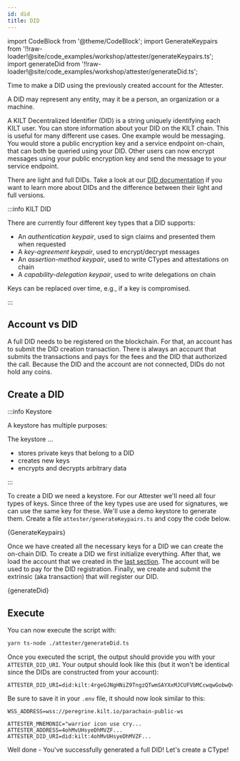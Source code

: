 ```yaml
---
id: did
title: DID
---
```


import CodeBlock from '@theme/CodeBlock';
import GenerateKeypairs from '!!raw-loader!@site/code_examples/workshop/attester/generateKeypairs.ts';
import generateDid from '!!raw-loader!@site/code_examples/workshop/attester/generateDid.ts';

Time to make a DID using the previously created account for the <span className="label-role attester">Attester</span>.

A DID may represent any entity, may it be a person, an organization or a machine.

A KILT Decentralized Identifier (DID) is a string uniquely identifying each KILT user.
You can store information about your DID on the KILT chain.
This is useful for many different use cases.
One example would be messaging.
You would store a public encryption key and a service endpoint on-chain, that can both be queried using your DID.
Other users can now encrypt messages using your public encryption key and send the message to your service endpoint.

There are light and full DIDs.
Take a look at our [DID documentation](../../../develop/01_sdk/02_cookbook/01_dids/01_light_did_creation.md) if you want to learn more about DIDs and the difference between their light and full versions.

:::info KILT DID

There are currently four different key types that a DID supports:

- An _authentication keypair_, used to sign claims and presented them when requested
- A _key-agreement keypair_, used to encrypt/decrypt messages
- An _assertion-method keypair_, used to write CTypes and attestations on chain
- A _capability-delegation keypair_, used to write delegations on chain

Keys can be replaced over time, e.g., if a key is compromised.

:::

## Account vs DID

A full DID needs to be registered on the blockchain.
For that, an account has to submit the DID creation transaction.
There is always an account that submits the transactions and pays for the fees and the DID that authorized the call.
Because the DID and the account are not connected, DIDs do not hold any coins.

## Create a DID

:::info Keystore

A keystore has multiple purposes:

The keystore ...
- stores private keys that belong to a DID
- creates new keys
- encrypts and decrypts arbitrary data

:::

To create a DID we need a keystore.
For our <span className="label-role attester">Attester</span> we'll need all four types of keys.
Since three of the key types use are used for signatures, we can use the same key for these.
We'll use a demo keystore to generate them.
Create a file `attester/generateKeypairs.ts` and copy the code below.

<CodeBlock className="language-js" title="attester/generateKeypairs.ts">
  {GenerateKeypairs}
</CodeBlock>

Once we have created all the necessary keys for a DID we can create the on-chain DID.
To create a DID we first initialize everything.
After that, we load the account that we created in the [last section](./01_account.md).
The account will be used to pay for the DID registration.
Finally, we create and submit the extrinsic (aka transaction) that will register our DID.

<CodeBlock className="language-js" title="attester/generateDid.ts">
  {generateDid}
</CodeBlock>

## Execute

You can now execute the script with:

```bash
yarn ts-node ./attester/generateDid.ts
```

Once you executed the script, the output should provide you with your `ATTESTER_DID_URI`.
Your output should look like this (but it won't be identical since the DIDs are constructed from your account):

```
ATTESTER_DID_URI=did:kilt:4rgeGJNgHNiZ9TngzQTwmSAYXxMJCUFVbMCcwqwGobwQvc9X
```

Be sure to save it in your `.env` file, it should now look similar to this:

```env title=".env"
WSS_ADDRESS=wss://peregrine.kilt.io/parachain-public-ws

ATTESTER_MNEMONIC="warrior icon use cry...
ATTESTER_ADDRESS=4ohMvUHsyeDhMVZF...
ATTESTER_DID_URI=did:kilt:4ohMvUHsyeDhMVZF...
```

Well done - You've successfully generated a full DID! Let's create a CType!

